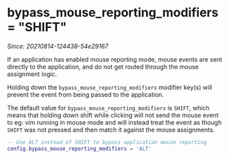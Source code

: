# bypass_mouse_reporting_modifiers = "SHIFT"

*Since: 20210814-124438-54e29167*

If an application has enabled mouse reporting mode, mouse events are sent
directly to the application, and do not get routed through the mouse
assignment logic.

Holding down the `bypass_mouse_reporting_modifiers` modifier key(s) will
prevent the event from being passed to the application.

The default value for `bypass_mouse_reporting_modifiers` is `SHIFT`, which
means that holding down shift while clicking will not send the mouse
event to eg: vim running in mouse mode and will instead treat the event
as though `SHIFT` was not pressed and then match it against the mouse
assignments.

```lua
-- Use ALT instead of SHIFT to bypass application mouse reporting
config.bypass_mouse_reporting_modifiers = 'ALT'
```
